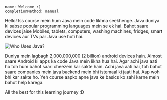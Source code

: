 ```ngMeta
name: Welcome :)
completionMethod: manual
```

Hello! Iss course mein hum Java mein code likhna seekhenge. Java duniya ki sabse popular programming languages mein se ek hai. Bahot saare devices jaise Mobiles, tablets, computers, washing machines, fridges, smart devices aur TVs par Java use hoti hai.

![Who Uses Java?](assets/Welcome_DZoneWhoUsesJava.jpeg)

Duniya mein lagbagh 2,000,000,000 (2 billion) android devices hain. Almost saare Android ki apps ka code Java mein likha hua hai. Agar achi java aati ho toh hum bahot saari cheezein kar sakte hain. Achi java aati hai, toh bahot saare companies mein java backend mein bhi istemaal ki jaati hai. Aap woh bhi kar sakte ho. Yeh course aapko apne java ke basics ko sahi karne mein bahot help karega.

All the best for this learning journey :D
